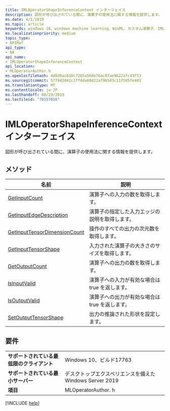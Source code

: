 ```yaml
---
title: IMLOperatorShapeInferenceContext インターフェイス
description: 図形が呼び出されている間に、演算子の使用法に関する情報を提供します。
ms.date: 4/1/2019
ms.topic: article
keywords: windows 10、windows machine learning、WinML、カスタム演算子、IMLOperatorShapeInferenceContext
ms.localizationpriority: medium
topic_type:
- APIRef
api_type:
- NA
api_name:
- IMLOperatorShapeInferenceContext
api_location:
- MLOperatorAuthor.h
ms.openlocfilehash: 4d8d9ac610c7285a560e76ac87ae9622afc43f53
ms.sourcegitcommit: 577942041c1ff4da60d22af96543c11f5d5fe401
ms.translationtype: MT
ms.contentlocale: ja-JP
ms.lasthandoff: 08/29/2019
ms.locfileid: "70157016"
---
```

# <a name="imloperatorshapeinferencecontext-interface"></a>IMLOperatorShapeInferenceContext インターフェイス

図形が呼び出されている間に、演算子の使用法に関する情報を提供します。

## <a name="methods"></a>メソッド

| 名前 | 説明 |
|------|-------------|
| [GetInputCount](IMLOperatorShapeInferenceContext_GetInputCount.md) | 演算子への入力の数を取得します。 |
| [GetInputEdgeDescription](IMLOperatorShapeInferenceContext_GetInputEdgeDescription.md) | 演算子の指定した入力エッジの説明を取得します。 |
| [GetInputTensorDimensionCount](IMLOperatorShapeInferenceContext_GetInputTensorDimensionCount.md) | 操作のすべての出力の次元数を取得します。 |
| [GetInputTensorShape](IMLOperatorShapeInferenceContext_GetInputTensorShape.md) | 入力された演算子の大きさのサイズを取得します。 |
| [GetOutputCount](IMLOperatorShapeInferenceContext_GetOutputCount.md) | 演算子への出力の数を取得します。 |
| [IsInputValid](IMLOperatorShapeInferenceContext_IsInputValid.md) | 演算子への入力が有効な場合は true を返します。 |
| [IsOutputValid](IMLOperatorShapeInferenceContext_IsOutputValid.md) | 演算子への出力が有効な場合は true を返します。 |
| [SetOutputTensorShape](IMLOperatorShapeInferenceContext_SetOutputTensorShape.md) | 出力の推論された形状を設定します。 |

## <a name="requirements"></a>要件

| | |
|-|-|
| **サポートされている最低限のクライアント** | Windows 10、ビルド17763 |
| **サポートされている最小サーバー** | デスクトップエクスペリエンスを備えた Windows Server 2019 |
| **項目** | MLOperatorAuthor. h |

[!INCLUDE [help](../../includes/get-help.md)]
